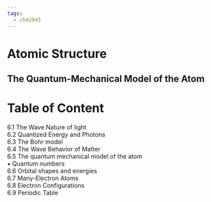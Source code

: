 ```yaml
---
tags:
  - chm2045
---
```


# Atomic Structure  
## The Quantum-Mechanical Model of the Atom


# Table of Content
6.1 The Wave Nature of light  
6.2 Quantized Energy and Photons  
6.3 The Bohr model  
6.4 The Wave Behavior of Matter  
6.5 The quantum mechanical model of the atom  
▪ Quantum numbers  
6.6 Orbital shapes and energies  
6.7 Many-Electron Atoms  
6.8 Electron Configurations  
6.9 Periodic Table  
